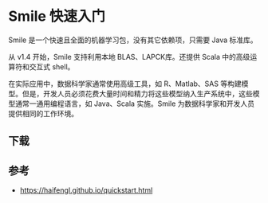 # Smile 快速入门

Smile 是一个快速且全面的机器学习包，没有其它依赖项，只需要 Java 标准库。

从 v1.4 开始，Smile 支持利用本地 BLAS、LAPCK库。还提供 Scala 中的高级运算符和交互式 shell。

在实际应用中，数据科学家通常使用高级工具，如 R、Matlab、SAS 等构建模型。但是，开发人员必须花费大量时间和精力将这些模型纳入生产系统中，这些模型通常一通用编程语言，如 Java、Scala 实施。Smile 为数据科学家和开发人员提供相同的工作环境。

## 下载



## 参考

- https://haifengl.github.io/quickstart.html
